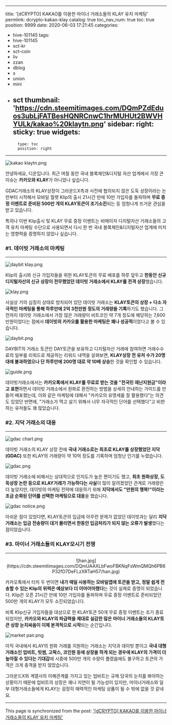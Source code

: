 
---
title: '[dCRYPTO] KAKAO를 이용한 마이너 거래소들의 KLAY 유치 마케팅'
permlink: dcrypto-kakao-klay
catalog: true
toc_nav_num: true
toc: true
position: 9999
date: 2020-06-03 17:21:45
categories:
- hive-101145
tags:
- hive-101145
- sct-kr
- sct-coin
- liv
- zzan
- dblog
- s
- union
- mini
- sct
thumbnail: 'https://cdn.steemitimages.com/DQmPZdEduos3ubLjFATBesHQNRCnwC1hrMUHUt2BWVHYULk/kakao%20klaytn.png'
sidebar:
    right:
        sticky: true
widgets:
    -
        type: toc
        position: right
---


![kakao klaytn.png](https://cdn.steemitimages.com/DQmPZdEduos3ubLjFATBesHQNRCnwC1hrMUHUt2BWVHYULk/kakao%20klaytn.png)

안녕하세요, 디온입니다. 최근 며칠 동안 국내 블록체인&디지털 자산 업계에서 가장 큰 이슈는 **카카오와 KLAY**가 아니었나 싶습니다. 

GDAC거래소의 KLAY상장이 그라운드X측과 사전에 협의되지 않은 도둑 상장이라는 논란부터 시작해서 모바일 월렛 Klip의 출시 21시간 만에 10만 가입자를 돌파하며 **무료 증정 이벤트로 준비된 500만 개의 KLAY토큰이 조기소진**되는 등 엄청나게 뜨거운 관심을 받고 있습니다.

특히나 이번 Klip출시 및 KLAY 무료 증정 이벤트는 비메이저 디지털자산 거래소들의 고객 유치 마케팅 수단으로 사용되면서 다시 한 번 국내 블록체인&디지털자산 업계에 미치는 영향력을 증명하지 않았나 싶습니다.


### #1. 데이빗 거래소의 마케팅
---
![daybit klay.png](https://cdn.steemitimages.com/DQmTGztGM6qVdfBaZAydn6PDtRD1fbcWwi1z5pTbezTMsf6/daybit%20klay.png)

Klip의 출시와 신규 가입자들을 위한 KLAY토큰의 무료 배포를 하루 앞두고 **한동안 신규 디지털자산의 신규 상장이 전무했었던 데이빗 거래소에서 KLAY를 전격 상장**했습니다. 

![klay.png](https://cdn.steemitimages.com/DQma5UcHvcsvTvpY7veZHQpvBYHmVhhoN59GiJUU6AV7qwp/klay.png)

사실상 거의 심정지 상태로 방치되어 있던 데이빗 거래소는 **KLAY토큰의 상장 + 다소 자극적인 마케팅을 통해 하루만에 2억 3천만원 정도의 거래량을 기록**하기도 했습니다. 그 전까지 데이빗 거래소에서 가장 많은 거래량이 비트코인 약 7개 정도에 해당하는 7,600만원이었다는 점에서 **데이빗의 카카오를 활용한 마케팅은 꽤나 성공적**이었다고 볼 수 있습니다.

![daybit.png](https://cdn.steemitimages.com/DQmTu14cfSQawy6Z1v2UtDP7fnwwWE933jGbDAUcs415mNm/daybit.png)

DAYBIT의 거래소 토큰인 DAY토큰을 보유하고 디지털자산 거래에 참여하면 거래수수료의 일부를 리워드로 제공하는 리워드 내역을 살펴보면, **KLAY상장 전 유저 수가 20명 대에 불과하였으나 단 하루만에 200명 대로 약 10배 상승**한 것을 확인할 수 있습니다.

![guide.png](https://cdn.steemitimages.com/DQmPxx3oGzU25g7HYEH8J78WpkvWXUmLAMBWgbDSYgVSVMJ/guide.png)

데이빗거래소에서는 **카카오톡에서 KLAY를 무료로 받는 것을 "전국민 재난지원금"이라고 표현**하면서 데이빗 거래소에서 원화로 환전하는 방법을 상세히 안내하는 가이드를 만들어 배포했는데, 이와 같은 마케팅에 대해서 "카카오의 유명세를 잘 활용했다"는 의견도 있었던 반면에, "거래소가 먹고 살기 위해서 너무 자극적인 단어를 선택했다"고 비판하는 유저들도 꽤 많았습니다. 

### #2. 지닥 거래소의 대응
---
![gdac chart.png](https://cdn.steemitimages.com/DQmRJDDyqWSdCJxfJG7nYeeR5kuAM66z71ekfgjnfnVhGsX/gdac%20chart.png)

데이빗 거래소의 KLAY 상장 전에 **국내 거래소로는 최초로 KLAY를 상장했었던 지닥(GDAC)** 또한 KLAY의 거래량이 약 10억 정도를 기록하며 엄청난 인기를 누렸습니다.

![gdac.png](https://cdn.steemitimages.com/DQmcRTthF4A1v4d8jvqgiEco3toXdqPqt2HVKHa26YY8WtG/gdac.png)


데이빗 거래소에 비해서는 상대적으로 인지도가 높은 편이기도 했고, **최초 원화상장, 도둑상장 논란 등으로 KLAY거래가 가능하다는 사실**이 많이 알려졌었던 관계로 거래량은 더 높았지만, 데이빗의 마케팅 전략에 대응하기 위해 **지닥에서도 "만원의 행복!"이라는 조금 순화된 단어를 선택한 마케팅으로 대응**을 했습니다.

![gdac notice.png](https://cdn.steemitimages.com/DQmf3DFM5nP2jFzBm3pKMDBnBba8Rt2wQmLZmXkx3XZLj2d/gdac%20notice.png)

아쉬운 점이 있었다면, KLAY토큰의 입금에 아무런 문제가 없었던 데이빗과는 달리 **지닥 거래소는 입금 전송량이 대거 몰리면서 한동안 입금처리가 되지 않는 오류가 발생**했다는 점이었습니다. 

### #3. 마이너 거래소들의 KLAY모시기 전쟁
---
<center>![han.jpg](https://cdn.steemitimages.com/DQmUAAXLbFwoFBKNqFsWmQMQh6PB6P32fD7DeFLzXRTaH57/han.jpg)</center>

카카오톡에서 터치 두 번이면 **내가 매일 사용하는 모바일앱에 토큰을 받고, 정말 쉽게 전송할 수 있는 Klip의 위력은 예상보다 더 어마어마했다**는 것이 실제로 증명이 되었습니다. Klip은 오픈 21시간 만에 10만 가입자를 돌파하며 무료 증정 이벤트로 준비되었던 500만 개의 KLAY가 모두 소진되었습니다.

비록 Klip신규 가입자들을 대상으로 한 KLAY토큰 50개 무료 증정 이벤트는 조기 종료되었지만, **카카오와 KLAY의 파급력을 제대로 실감한 많은 마이너 거래소들의 KLAY토큰 상장 눈치싸움이 이제 본격적으로 시작**되는 순간입니다. 

![market pair.png](https://cdn.steemitimages.com/DQmVCN8rx7yVHSY94emgXLH8G4pC6im5qNuSXaNs7ffj1GA/market%20pair.png)

아직 국내에서 KLAY의 원화 거래를 지원하는 거래소는 지닥과 데이빗 뿐이고 **국내 대형 거래소인 업비트, 빗썸, 고팍스, 코인원 등에 상장을 하게 되는 경우에 KLAY의 가격이 더 높아질 수 있다는 기대감**에 시중에 500만 개의 수량이 풀렸음에도 불구하고 토큰의 가격은 크게 충격을 받지 않았습니다.

그라운드X와 계열사의 이해관계를 가지고 있는 업비트는 규제 당국의 눈치를 봐야하는 상황이기 때문에 업비트의 상장은 꽤나 지연이 될 가능성이 있지만, 마이너거래소와 일부 대형거래소들에게 KLAY는 굉장히 매력적인 마케팅 상품이 될 수 밖에 없을 것 같네요.

- - -

This page is synchronized from the post: ['[dCRYPTO] KAKAO를 이용한 마이너 거래소들의 KLAY 유치 마케팅'](https://steemit.com/@donekim/dcrypto-kakao-klay)
